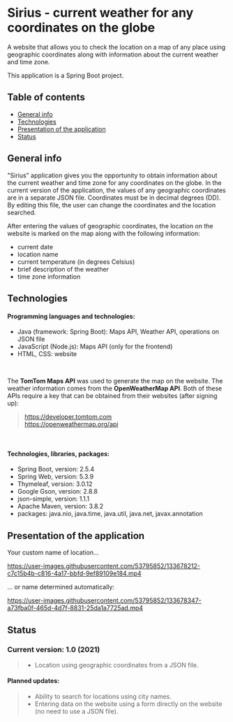 # Sirius - current weather for any coordinates on the globe

A website that allows you to check the location on a map of any place using geographic coordinates along with information about the current weather and time zone.

This application is a Spring Boot project.

## Table of contents
* [General info](#general-info)
* [Technologies](#technologies)
* [Presentation of the application](#presentation-of-the-application)
* [Status](#status)

## General info

"Sirius" application gives you the opportunity to obtain information about the current weather and time zone for any coordinates on the globe. In the current version of the application, the values of any geographic coordinates are in a separate JSON file. Coordinates must be in decimal degrees (DD). 
By editing this file, the user can change the coordinates and the location searched.


After entering the values of geographic coordinates, the location on the website is marked on the map along with the following information:
* current date
* location name
* current temperature (in degrees Celsius)
* brief description of the weather
* time zone information

## Technologies

#### Programming languages and technologies:
* Java (framework: Spring Boot): Maps API, Weather API, operations on JSON file
* JavaScript (Node.js): Maps API (only for the frontend)
* HTML, CSS: website

<br />

The **TomTom Maps API** was used to generate the map on the website. The weather information comes from the **OpenWeatherMap API**. Both of these APIs require a key that can be obtained from their websites (after signing up):
>https://developer.tomtom.com <br />
>https://openweathermap.org/api

<br />

#### Technologies, libraries, packages:  
* Spring Boot, version: 2.5.4  <br />
* Spring Web, version: 5.3.9  <br />
* Thymeleaf, version: 3.0.12  <br />
* Google Gson, version: 2.8.8  <br />
* json-simple, version: 1.1.1  <br />
* Apache Maven, version: 3.8.2  <br />
* packages: java.nio, java.time, java.util, java.net, javax.annotation



## Presentation of the application

Your custom name of location...

https://user-images.githubusercontent.com/53795852/133678212-c7c15b4b-c816-4a17-bbfd-9ef89109e184.mp4


... or name determined automatically:

https://user-images.githubusercontent.com/53795852/133678347-a73fba0f-465d-4d7f-8831-25da1a7725ad.mp4



## Status

### Current version: 1.0 (2021)
>* Location using geographic coordinates from a JSON file.

#### Planned updates:
>* Ability to search for locations using city names.
>* Entering data on the website using a form directly on the website (no need to use a JSON file).
